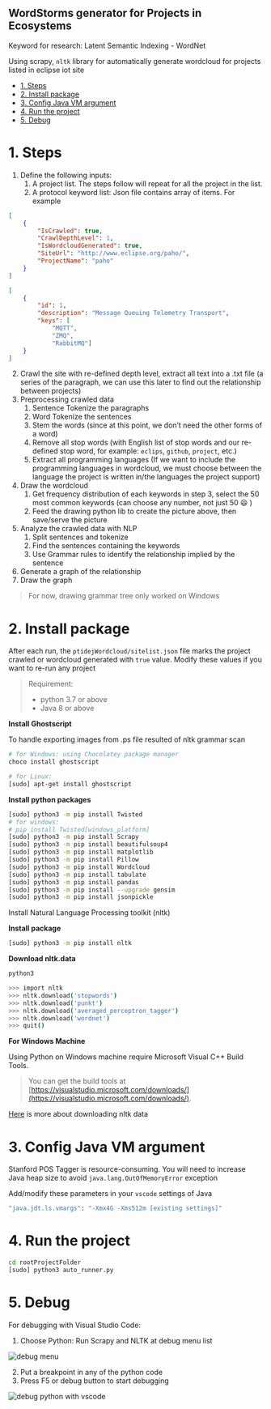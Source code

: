 WordStorms generator for Projects in Ecosystems
---

Keyword for research: Latent Semantic Indexing - WordNet

Using scrapy, `nltk` library for automatically generate wordcloud for projects listed in eclipse iot site

<!-- TOC -->

- [1. Steps](#1-steps)
- [2. Install package](#2-install-package)
- [3. Config Java VM argument](#3-config-java-vm-argument)
- [4. Run the project](#4-run-the-project)
- [5. Debug](#5-debug)

<!-- /TOC -->

# 1. Steps
<a id="markdown-steps" name="steps"></a>

1. Define the following inputs:
    1. A project list. The steps follow will repeat for all the project in the list.
    2. A protocol keyword list: Json file contains array of items. For example

```json
[
    {
        "IsCrawled": true,
        "CrawlDepthLevel": 1,
        "IsWordcloudGenerated": true,
        "SiteUrl": "http://www.eclipse.org/paho/",
        "ProjectName": "paho"
    }
]
```

```json
[
    {
        "id": 1,
        "description": "Message Queuing Telemetry Transport",
        "keys": [
            "MQTT",
            "ZMQ",
            "RabbitMQ"]
    }
]
```
2. Crawl the site with re-defined depth level, extract all text into a .txt file (a series of the paragraph, we can use this later to find out the relationship between projects)
3. Preprocessing crawled data
    1. Sentence Tokenize the paragraphs
    2. Word Tokenize the sentences
    3. Stem the words (since at this point, we don’t need the other forms of a word)
    4. Remove all stop words (with English list of stop words and our re-defined stop word, for example: `eclips`, `github`, `project`, etc.)
    5. Extract all programming languages (If we want to include the programming languages in wordcloud, we must choose between the language the project is written in/the languages the project support)
4. Draw the wordcloud
    1. Get frequency distribution of each keywords in step 3, select the 50 most common keywords (can choose any number, not just 50 😃 )
    2. Feed the drawing python lib to create the picture above, then save/serve the picture
5. Analyze the crawled data with NLP
    1. Split sentences and tokenize
    2. Find the sentences containing the keywords
    3. Use Grammar rules to identify the relationship implied by the sentence
6. Generate a graph of the relationship
7. Draw the graph

> For now, drawing grammar tree only worked on Windows

# 2. Install package
<a id="markdown-install-package" name="install-package"></a>

After each run, the `ptidejWordcloud/sitelist.json` file marks the project crawled or wordcloud generated with `true` value. Modify these values if you want to re-run any project

> Requirement:
> - python 3.7 or above
> - Java 8 or above

**Install Ghostscript**

To handle exporting images from .ps file resulted of nltk grammar scan

```bash
# for Windows: using Chocolatey package manager
choco install ghostscript

# for Linux:
[sudo] apt-get install ghostscript
```

**Install python packages**

```bash
[sudo] python3 -m pip install Twisted
# for windows:
# pip install Twisted[windows_platform]
[sudo] python3 -m pip install Scrapy
[sudo] python3 -m pip install beautifulsoup4
[sudo] python3 -m pip install matplotlib
[sudo] python3 -m pip install Pillow
[sudo] python3 -m pip install Wordcloud
[sudo] python3 -m pip install tabulate
[sudo] python3 -m pip install pandas
[sudo] python3 -m pip install --upgrade gensim
[sudo] python3 -m pip install jsonpickle
```

Install Natural Language Processing toolkit (nltk)

**Install package**

```bash
[sudo] python3 -m pip install nltk
```

**Download nltk.data**

```bash
python3

>>> import nltk
>>> nltk.download('stopwords')
>>> nltk.download('punkt')
>>> nltk.download('averaged_perceptron_tagger')
>>> nltk.download('wordnet')
>>> quit()
```

**For Windows Machine**

Using Python on Windows machine require Microsoft Visual C++ Build Tools.

> You can get the build tools at [https://visualstudio.microsoft.com/downloads/](https://visualstudio.microsoft.com/downloads/).

[Here](https://www.nltk.org/data.html) is more about downloading nltk data

# 3. Config Java VM argument
<a id="markdown-config-java-vm-argument" name="config-java-vm-argument"></a>

Stanford POS Tagger is resource-consuming. You will need to increase Java heap size to avoid `java.lang.OutOfMemoryError` exception

Add/modify these parameters in your `vscode` settings of Java

```bash
"java.jdt.ls.vmargs": "-Xmx4G -Xms512m [existing settings]"
```

# 4. Run the project
<a id="markdown-run-the-project" name="run-the-project"></a>

```bash
cd rootProjectFolder
[sudo] python3 auto_runner.py
```

# 5. Debug
<a id="markdown-debug" name="debug"></a>

For debugging with Visual Studio Code:

1. Choose Python: Run Scrapy and NLTK at debug menu list

![debug menu](https://i.imgur.com/hnNbMKo.png)

2. Put a breakpoint in any of the python code
3. Press F5 or debug button to start debugging

![debug python with vscode](https://i.imgur.com/VIeMJNC.png)
